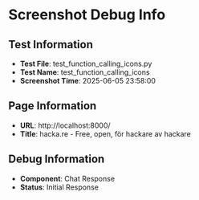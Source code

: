 # Screenshot Debug Info

## Test Information

- **Test File**: test_function_calling_icons.py
- **Test Name**: test_function_calling_icons
- **Screenshot Time**: 2025-06-05 23:58:00

## Page Information

- **URL**: http://localhost:8000/
- **Title**: hacka.re - Free, open, för hackare av hackare

## Debug Information

- **Component**: Chat Response
- **Status**: Initial Response

